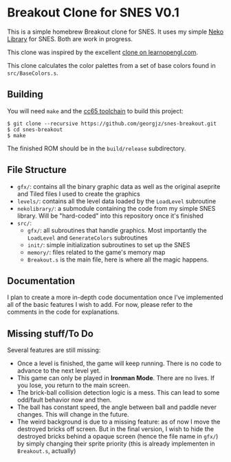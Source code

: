 # Breakout Clone for SNES V0.1
This is a simple homebrew Breakout clone for SNES. It uses my simple [Neko Library](https://github.com/georgjz/neko) for SNES. Both are work in progress.

This clone was inspired by the excellent [clone on learnopengl.com](https://learnopengl.com/In-Practice/2D-Game/Breakout).

This clone calculates the color palettes from a set of base colors found in `src/BaseColors.s`.

## Building
You will need `make` and the [cc65 toolchain](https://github.com/cc65/cc65) to build this project:

```
$ git clone --recursive https://github.com/georgjz/snes-breakout.git
$ cd snes-breakout
$ make
```

The finished ROM should be in the `build/release` subdirectory.

## File Structure
* `gfx/`: contains all the binary graphic data as well as the original aseprite and Tiled files I used to create the graphics
* `levels/`: contains all the level data loaded by the `LoadLevel` subroutine
* `nekolibrary/`: a submodule containing the code from my simple SNES library. Will be "hard-coded" into this repository once it's finished
* `src/`:
    * `gfx/`: all subroutines that handle graphics. Most importantly the `LoadLevel` and `GenerateColors` subroutines
    * `init/`: simple initialization subroutines to set up the SNES
    * `memory/`: files related to the game's memory map
    * `Breakout.s` is the main file, here is where all the magic happens.

## Documentation
I plan to create a more in-depth code documentation once I've implemented all of the basic features I wish to add. For now, please refer to the comments in the code for explanations.

## Missing stuff/To Do
Several features are still missing:
* Once a level is finished, the game will keep running. There is no code to advance to the next level yet.
* This game can only be played in **Ironman Mode**. There are no lives. If you lose, you return to the main screen.
* The brick-ball collision detection logic is a mess. This can lead to some odd/fault behavior now and then.
* The ball has constant speed, the angle between ball and paddle never changes. This will change in the future.
* The weird background is due to a missing feature: as of now I move the destroyed bricks off screen. But in the final version, I wish to hide the destroyed bricks behind a opaque screen (hence the file name in `gfx/`) by simply changing their sprite priority (this is already implementen in `Breakout.s`, actually)
